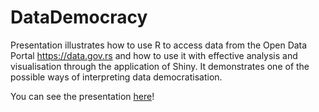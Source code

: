 # DataDemocracy
Presentation illustrates how to use R to access data from the Open Data Portal https://data.gov.rs and how to use it with effective analysis and visualisation through the application of Shiny. It demonstrates one of the possible ways of interpreting data democratisation. 

You can see the presentation [here](https://tanjakec.github.io/DataDemocracy/DataDemocracy.html#1)!
